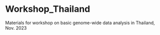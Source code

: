 # Workshop_Thailand
Materials for workshop on basic genome-wide data analysis in Thailand, Nov. 2023
